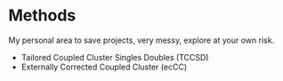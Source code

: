 # Methods

My personal area to save projects, very messy, explore at your own risk.

 - Tailored Coupled Cluster Singles Doubles (TCCSD)
 - Externally Corrected Coupled Cluster (ecCC)

